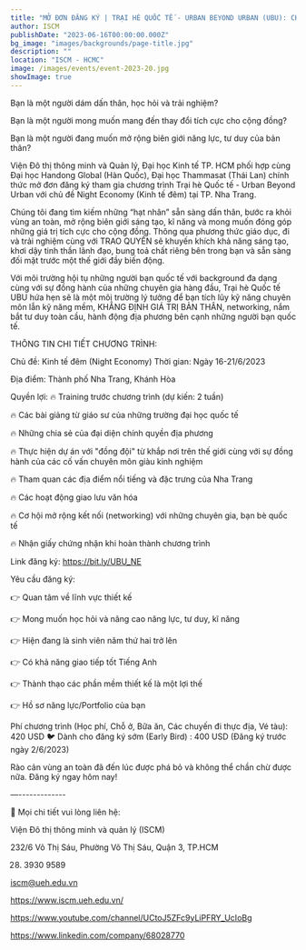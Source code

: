 ```yaml
---
title: "MỞ ĐƠN ĐĂNG KÝ | TRẠI HÈ QUỐC TẾ - URBAN BEYOND URBAN (UBU): CHỦ ĐỀ NIGHT ECONOMY"
author: ISCM
publishDate: "2023-06-16T00:00:00.000Z"
bg_image: "images/backgrounds/page-title.jpg"
description: "" 
location: "ISCM - HCMC"
image: /images/events/event-2023-20.jpg
showImage: true
---
```

Bạn là một người dám dấn thân, học hỏi và trải nghiệm?

Bạn là một người mong muốn mang đến thay đổi tích cực cho cộng đồng?

Bạn là một người đang muốn mở rộng biên giới năng lực, tư duy của bản thân?

Viện Đô thị thông minh và Quản lý, Đại học Kinh tế TP. HCM phối hợp cùng Đại học Handong Global (Hàn Quốc), Đại học Thammasat (Thái Lan) chính thức mở đơn đăng ký tham gia chương trình Trại hè Quốc tế - Urban Beyond Urban với chủ đề Night Economy (Kinh tế đêm) tại TP. Nha Trang.

Chúng tôi đang tìm kiếm những “hạt nhân” sẵn sàng dấn thân, bước ra khỏi vùng an toàn, mở rộng biên giới sáng tạo, kĩ năng và mong muốn đóng góp những giá trị tích cực cho cộng đồng. Thông qua phương thức giáo dục, đi và trải nghiệm cùng với TRAO QUYỀN sẽ khuyến khích khả năng sáng tạo, khơi dậy tinh thần lãnh đạo, bung toả chất riêng bên trong bạn và sẵn sàng đối mặt trước một thế giới đầy biến động.

Với môi trường hội tụ những người bạn quốc tế với background đa dạng cùng với sự đồng hành của những chuyên gia hàng đầu, Trại hè Quốc tế UBU hứa hẹn sẽ là một môi trường lý tưởng để bạn tích lũy kỹ năng chuyên môn lẫn kỹ năng mềm, KHẲNG ĐỊNH GIÁ TRỊ BẢN THÂN, networking, nắm bắt tư duy toàn cầu, hành động địa phương bên cạnh những người bạn quốc tế.

THÔNG TIN CHI TIẾT CHƯƠNG TRÌNH:

Chủ đề: Kinh tế đêm (Night Economy)
Thời gian: Ngày 16-21/6/2023

Địa điểm: Thành phố Nha Trang, Khánh Hòa

Quyền lợi:
🔥 Training trước chương trình (dự kiến: 2 tuần)

🔥 Các bài giảng từ giáo sư của những trường đại học quốc tế

🔥 Những chia sẻ của đại diện chính quyền địa phương

🔥 Thực hiện dự án với "đồng đội" từ khắp nơi trên thế giới cùng với sự đồng hành của các cố vấn chuyên môn giàu kinh nghiệm

🔥 Tham quan các địa điểm nổi tiếng và đặc trưng của Nha Trang

🔥 Các hoạt động giao lưu văn hóa

🔥 Cơ hội mở rộng kết nối (networking) với những chuyên gia, bạn bè quốc tế

🔥 Nhận giấy chứng nhận khi hoàn thành chương trình

Link đăng ký: https://bit.ly/UBU_NE

Yêu cầu đăng ký:

👉 Quan tâm về lĩnh vực thiết kế

👉 Mong muốn học hỏi và nâng cao năng lực, tư duy, kĩ năng

👉 Hiện đang là sinh viên năm thứ hai trở lên

👉 Có khả năng giao tiếp tốt Tiếng Anh

👉 Thành thạo các phần mềm thiết kế là một lợi thế

👉 Hồ sơ năng lực/Portfolio của bạn

Phí chương trình (Học phí, Chỗ ở, Bữa ăn, Các chuyến đi thực địa, Vé tàu): 420 USD
🐦 Dành cho đăng ký sớm (Early Bird) : 400 USD (Đăng ký trước ngày 2/6/2023)

Rào cản vùng an toàn đã đến lúc được phá bỏ và không thể chần chừ được nữa. Đăng ký ngay hôm nay!

—-------------

🔰 Mọi chi tiết vui lòng liên hệ:

Viện Đô thị thông minh và quản lý (ISCM)

232/6 Võ Thị Sáu, Phường Võ Thị Sáu, Quận 3, TP.HCM

028. 3930 9589

iscm@ueh.edu.vn

https://www.iscm.ueh.edu.vn/

https://www.youtube.com/channel/UCtoJ5ZFc9yLiPFRY_UcIoBg

https://www.linkedin.com/company/68028770